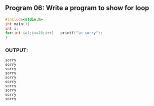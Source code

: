 ## Program 06: Write a program to show for loop
```C
#include<stdio.h>
int main(){
int i;
for(int i=1;i<=10;i++)   printf("\n sorry");
}
```
### OUTPUT:
```
sorry 
sorry
sorry
sorry
sorry
sorry
sorry
sorry
sorry
sorry
```
